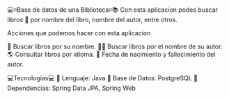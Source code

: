 💻◽Base de datos de una Biblioteca◽📚
Con esta aplicacion podes buscar libros 📕 por nombre del libro, nombre del autor, entre otros.

Acciones que podemos hacer con esta aplicacion

📖 Buscar libros por su nombre.
👨‍🏫 Buscar libros por el nombre de su autor.
🌎 Consultar libros por idioma.
📅 Fecha de nacimiento y fallecimiento del autor.

💻Tecnologías💻
🔴 Lenguaje: Java
🔴 Base de Datos: PostgreSQL
🔴 Dependencias: Spring Data JPA, Spring Web



